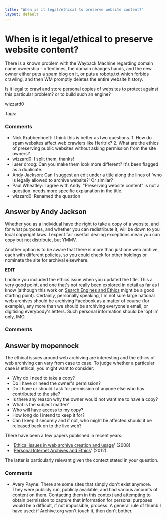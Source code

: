 ```yaml
---
title: "When is it legal/ethical to preserve website content?"
layout: default
---
```

When is it legal/ethical to preserve website content?
=====================
There is a known problem with the Wayback Machine regarding domain name
ownership - oftentimes, the domain changes hands, and the new owner
either puts a spam blog on it, or puts a robots.txt which forbids
crawling, and then WM promptly deletes the entire website history.

Is it legal to crawl and store personal copies of websites to protect
against this particular problem? or to build such an engine?

wizzard0

Tags: <web-archiving><legal><digital-born><crawling><copyright>

### Comments ###
* Nick Krabbenhoeft: I think this is better as two questions. 1. How do spam websites affect
web crawlers like Heritrix? 2. What are the ethics of preserving public
websites without asking permission from the site owners?
* wizzard0: I split them, thanks!
* luser droog: Can you make them look more different? It's been flagged as a duplicate.
* Andy Jackson: Can I suggest an edit under a title along the lines of 'who is legally
allowed to archive website?' Or similar?
* Paul Wheatley: I agree with Andy. "Preserving website content" is not a question. needs
more specific explanation in the title.
* wizzard0: Renamed the question


Answer by Andy Jackson
----------------
Whether you as a individual have the right to take a copy of a website,
and for what purposes, and whether you can redistribute it, will be down
to you local copyright laws. I expect fair use/fail dealing exceptions
mean you can copy but not distribute, but YMMV.

Another option is to be aware that there is more than just one web
archive, each with different policies, so you could check for other
holdings or nominate the site for archival elsewhere.

**EDIT**

I notice you included the ethics issue when you updated the title. This
a very good point, and one that's not really been explored in detail as
far as I know (although this work on [Search Engines and
Ethics](http://plato.stanford.edu/entries/ethics-search/) might be a
good starting point). Certainly, personally speaking, I'm not sure large
national web archives should be archiving Facebook as a matter of course
(for example), any more than we should be archiving everyone's email, or
digitising everybody's letters. Such personal information should be 'opt
in' only, IMO.

### Comments ###

Answer by mopennock
----------------
The ethical issues around web archiving are interesting and the ethics
of web archiving can vary from case to case. To judge whether a
particular case is ethical, you might want to consider:

-   Why do I need to take a copy?
-   Do I have or need the owner's permission?
-   Do I have or should I ask for permission of anyone else who has
    contributed to the site?
-   Is there any reason why the owner would not want me to have a copy?
-   What is the subject matter?
-   Who will have access to my copy?
-   How long do I intend to keep it for?
-   Can I keep it securely and if not, who might be affected should it
    be released back on to the live web?

There have been a few papers published in recent years:

-   '[Ethical issues in web archive creation and
    usage](http://iwaw.europarchive.org/08/IWAW2008-Rauber.pdf)' (2008)
-   '[Personal Internet Archives and
    Ethics](http://rea.sagepub.com/content/early/2012/09/07/1747016112459450.full.pdf)'
    (2012).

The latter is particularly relevant given the context stated in your
question.

### Comments ###
* Avery Payne: There are some sites that simply don't exist anymore. They were publicly
run, publicly available, and had various amounts of content on them.
Contacting them in this context and attempting to obtain permission to
capture that information for personal purposes would be a difficult, if
not impossible, process. A general rule of thumb I have used: if
Archive.org won't touch it, then don't bother.


